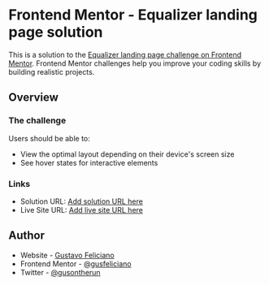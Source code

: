 # Frontend Mentor - Equalizer landing page solution

This is a solution to the [Equalizer landing page challenge on Frontend Mentor](https://www.frontendmentor.io/challenges/equalizer-landing-page-7VJ4gp3DE). Frontend Mentor challenges help you improve your coding skills by building realistic projects. 

## Overview

### The challenge

Users should be able to:

- View the optimal layout depending on their device's screen size
- See hover states for interactive elements

### Links

- Solution URL: [Add solution URL here](https://your-solution-url.com)
- Live Site URL: [Add live site URL here](https://your-live-site-url.com)

## Author

- Website - [Gustavo Feliciano](https://github.com/gusfeliciano)
- Frontend Mentor - [@gusfeliciano](https://www.frontendmentor.io/profile/gusfeliciano)
- Twitter - [@gusontherun](https://www.twitter.com/gusontherun)

